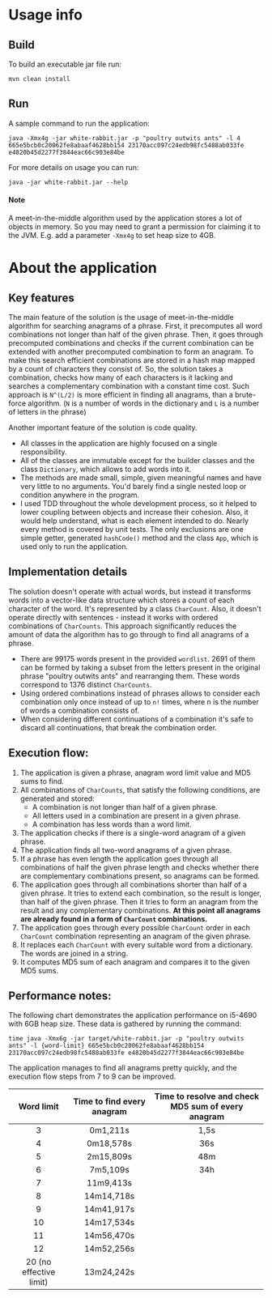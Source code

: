 # Usage info
## Build
To build an executable jar file run:
```
mvn clean install
```
## Run
A sample command to run the application:
```
java -Xmx4g -jar white-rabbit.jar -p "poultry outwits ants" -l 4 665e5bcb0c20062fe8abaaf4628bb154 23170acc097c24edb98fc5488ab033fe e4820b45d2277f3844eac66c903e84be
```
For more details on usage you can run:
```
java -jar white-rabbit.jar --help
```
#### Note
A meet-in-the-middle algorithm used by the application stores a lot of objects in memory. So you may need to grant a permission for claiming it to the JVM. 
E.g. add a parameter `-Xmx4g` to set heap size to 4GB.
# About the application
## Key features
The main feature of the solution is the usage of meet-in-the-middle algorithm for searching anagrams of a phrase. First, it precomputes all word combinations not longer than half of the given phrase. Then, it goes through precomputed combinations and checks if the current combination can be extended with another precomputed combination to form an anagram. To make this search efficient combinations are stored in a hash map mapped by a count of characters they consist of. So, the solution takes a combination, checks how many of each characters is it lacking and searches a complementary combination with a constant time cost.
Such approach is `N^(L/2)` is more efficient in finding all anagrams, than a brute-force algorithm. (`N` is a number of words in the dictionary and `L` is a number of letters in the phrase)

Another important feature of the solution is code quality.
* All classes in the application are highly focused on a single responsibility.
* All of the classes are immutable except for the builder classes and the class `Dictionary`, which allows to add words into it.
* The methods are made small, simple, given meaningful names and have very little to no arguments. You'd barely find a single nested loop or condition anywhere in the program.
* I used TDD throughout the whole development process, so it helped to lower coupling between objects and increase their cohesion. Also, it would help understand, what is each element intended to do. Nearly every method is covered by unit tests. The only exclusions are one simple getter, generated `hashCode()` method and the class `App`, which is used only to run the application.

## Implementation details
The solution doesn't operate with actual words, but instead it transforms words into a vector-like data structure which stores a count of each character of the word. It's represented by a class `CharCount`. Also, it doesn't operate directly with sentences - instead it works with ordered combinations of `CharCounts`. This approach significantly reduces the amount of data the algorithm has to go through to find all anagrams of a phrase.
* There are 99175 words present in the provided `wordlist`. 2691 of them can be formed by taking a subset from the letters present in the original phrase "poultry outwits ants" and rearranging them. These words correspond to 1376 distinct `CharCounts`.
* Using ordered combinations instead of phrases allows to consider each combination only once instead of up to `n!` times, where n is the number of words a combination consists of.
* When considering different continuations of a combination it's safe to discard all continuations, that break the combination order.

## Execution flow:
1) The application is given a phrase, anagram word limit value and MD5 sums to find.
2) All combinations of `CharCounts`, that satisfy the following conditions, are generated and stored: 
   * A combination is not longer than half of a given phrase.
   * All letters used in a combination are present in a given phrase.
   * A combination has less words than a word limit.
3) The application checks if there is a single-word anagram of a given phrase.
4) The application finds all two-word anagrams of a given phrase.
5) If a phrase has even length the application goes through all combinations of half the given phrase length and checks whether there are complementary combinations present, so anagrams can be formed.
6) The application goes through all combinations shorter than half of a given phrase. It tries to extend each combination, so the result is longer, than half of the given phrase. Then it tries to form an anagram from the result and any complementary combinations. 
**At this point all anagrams are already found in a form of `CharCount` combinations.**
7) The application goes through every possible `CharCount` order in each `CharCount` combination representing an anagram of the given phrase.
8) It replaces each `CharCount` with every suitable word from a dictionary. The words are joined in a string.
9) It computes MD5 sum of each anagram and compares it to the given MD5 sums.

## Performance notes:
The following chart demonstrates the application performance on i5-4690 with 6GB heap size.
These data is gathered by running the command:
```
time java -Xmx6g -jar target/white-rabbit.jar -p "poultry outwits ants" -l {word-limit} 665e5bcb0c20062fe8abaaf4628bb154 23170acc097c24edb98fc5488ab033fe e4820b45d2277f3844eac66c903e84be
```
The application manages to find all anagrams pretty quickly, and the execution flow steps from 7 to 9 can be improved.

| Word limit | Time to find every anagram | Time to resolve and check MD5 sum of every anagram | 
| :--------: | :------------------------: | :------------------------------------------------: |
|3|0m1,211s|1,5s|
|4|0m18,578s|36s|
|5|2m15,809s|48m|
|6|7m5,109s|34h|
|7|11m9,413s||
|8|14m14,718s||
|9|14m41,917s||
|10|14m17,534s||
|11|14m56,470s||
|12|14m52,256s||
|20 (no effective limit)|13m24,242s||

